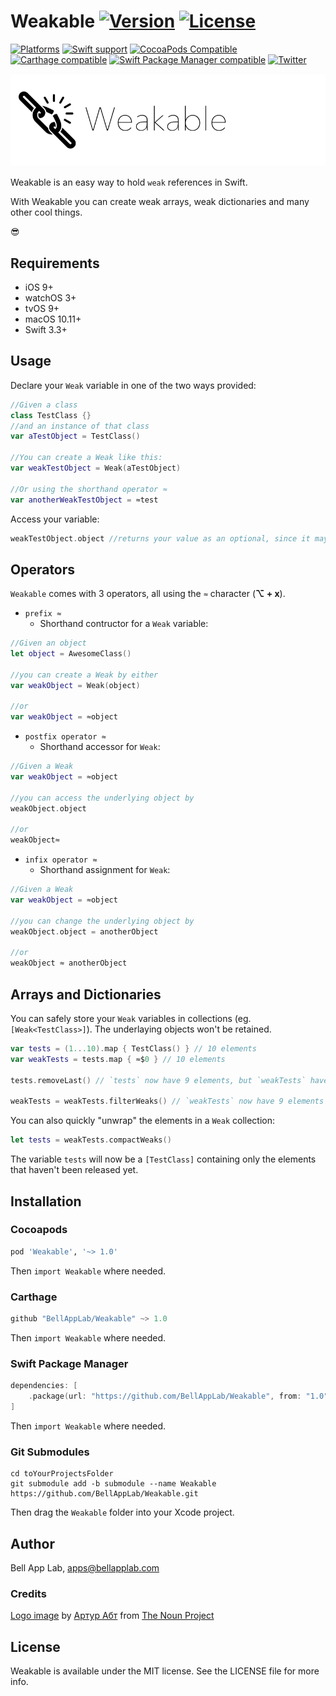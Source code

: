 # Weakable [![Version](https://img.shields.io/badge/Version-1.0.1-black.svg?style=flat)](#installation) [![License](https://img.shields.io/cocoapods/l/Weakable.svg?style=flat)](#license)

[![Platforms](https://img.shields.io/badge/Platforms-iOS|watchOS|tvOS|macOS|Linux-brightgreen.svg?style=flat)](#installation)
[![Swift support](https://img.shields.io/badge/Swift-3.3%20%7C%204.1%20%7C%204.2-red.svg?style=flat)](#swift-versions-support)
[![CocoaPods Compatible](https://img.shields.io/cocoapods/v/Weakable.svg?style=flat&label=CocoaPods)](https://cocoapods.org/pods/Weakable)
[![Carthage compatible](https://img.shields.io/badge/Carthage-compatible-4BC51D.svg?style=flat)](https://github.com/Carthage/Carthage)
[![Swift Package Manager compatible](https://img.shields.io/badge/SPM-compatible-orange.svg?style=flat)](https://github.com/apple/swift-package-manager)
[![Twitter](https://img.shields.io/badge/Twitter-@BellAppLab-blue.svg?style=flat)](http://twitter.com/BellAppLab)

![Weakable](./Images/weakable.png)

Weakable is an easy way to hold `weak` references in Swift.

With Weakable you can create weak arrays, weak dictionaries and many other cool things.

😎

## Requirements

* iOS 9+
* watchOS 3+
* tvOS 9+
* macOS 10.11+
* Swift 3.3+

## Usage

Declare your `Weak` variable in one of the two ways provided:

```swift
//Given a class
class TestClass {}
//and an instance of that class
var aTestObject = TestClass()

//You can create a Weak like this:
var weakTestObject = Weak(aTestObject)

//Or using the shorthand operator ≈
var anotherWeakTestObject = ≈test
```

Access your variable:

```swift
weakTestObject.object //returns your value as an optional, since it may or may not have been released
```

## Operators

`Weakable` comes with 3 operators, all using the `≈` character (**⌥ + x**).

* `prefix ≈`
  * Shorthand contructor for a `Weak` variable:

```swift
//Given an object
let object = AwesomeClass()

//you can create a Weak by either
var weakObject = Weak(object)

//or
var weakObject = ≈object
```

* `postfix operator ≈`
  * Shorthand accessor for `Weak`:
  
```swift
//Given a Weak
var weakObject = ≈object

//you can access the underlying object by
weakObject.object

//or
weakObject≈
```

* `infix operator ≈`
  * Shorthand assignment for `Weak`:
  
```swift
//Given a Weak
var weakObject = ≈object

//you can change the underlying object by
weakObject.object = anotherObject

//or
weakObject ≈ anotherObject
```
    
## Arrays and Dictionaries

You can safely store your `Weak` variables in collections (eg. `[Weak<TestClass>]`). The underlaying objects won't be retained.

```swift
var tests = (1...10).map { TestClass() } // 10 elements
var weakTests = tests.map { ≈$0 } // 10 elements

tests.removeLast() // `tests` now have 9 elements, but `weakTests` have 10

weakTests = weakTests.filterWeaks() // `weakTests` now have 9 elements too, since we dropped the released objects from it
```

You can also quickly "unwrap" the elements in a `Weak` collection:

```swift
let tests = weakTests.compactWeaks()
```

The variable `tests` will now be a `[TestClass]` containing only the elements that haven't been released yet.

## Installation

### Cocoapods

```ruby
pod 'Weakable', '~> 1.0'
```

Then `import Weakable` where needed.

### Carthage

```swift
github "BellAppLab/Weakable" ~> 1.0
```

Then `import Weakable` where needed.

### Swift Package Manager

```swift
dependencies: [
    .package(url: "https://github.com/BellAppLab/Weakable", from: "1.0")
]
```

Then `import Weakable` where needed.

### Git Submodules

```
cd toYourProjectsFolder
git submodule add -b submodule --name Weakable https://github.com/BellAppLab/Weakable.git
```

Then drag the `Weakable` folder into your Xcode project.

## Author

Bell App Lab, apps@bellapplab.com

### Credits

[Logo image](https://thenounproject.com/search/?q=weak&i=37722#) by [Артур Абт](https://thenounproject.com/Abt) from [The Noun Project](https://thenounproject.com/)

## License

Weakable is available under the MIT license. See the LICENSE file for more info.
